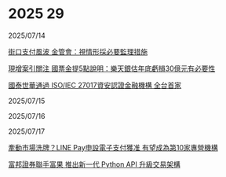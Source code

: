 # 2025 29

2025/07/14

[街口支付風波 金管會：視情形採必要監理措施](https://www.ctee.com.tw/news/20250714700905-430301)

[現增案引關注 國票金提5點說明：樂天銀估年底虧損30億元有必要性](https://udn.com/news/story/7239/8871861)

[國泰世華通過 ISO/IEC 27017資安認證金融機構 全台首家](https://udn.com/news/story/7239/8871914)

2025/07/15

2025/07/16

2025/07/17

[牽動市場洗牌？LINE Pay申設電子支付獲准 有望成為第10家專營機構](https://udn.com/news/story/7239/8879539)

[富邦證券聯手富果 推出新一代 Python API 升級交易架構](https://money.udn.com/money/story/5613/8877935?from=edn_related_storybottom)